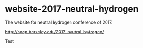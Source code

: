# website-2017-neutral-hydrogen
The website for neutral hydrogen conference of 2017.

http://bccp.berkeley.edu/2017-neutral-hydrogen/

Test
